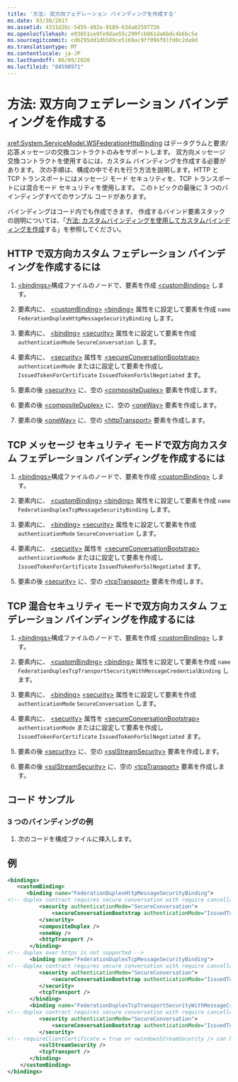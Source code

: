 ```yaml
---
title: '方法: 双方向フェデレーション バインディングを作成する'
ms.date: 03/30/2017
ms.assetid: 4331d2bc-5455-492a-9189-634a82597726
ms.openlocfilehash: e93651ce9fe9dae55c299fcb061da6bdc4b6bc5e
ms.sourcegitcommit: cdb295dd1db589ce5169ac9ff096f01fd0c2da9d
ms.translationtype: MT
ms.contentlocale: ja-JP
ms.lasthandoff: 06/09/2020
ms.locfileid: "84598971"
---
```

# <a name="how-to-create-a-duplex-federated-binding"></a>方法: 双方向フェデレーション バインディングを作成する

<xref:System.ServiceModel.WSFederationHttpBinding> はデータグラムと要求/応答メッセージの交換コントラクトのみをサポートします。 双方向メッセージ交換コントラクトを使用するには、カスタム バインディングを作成する必要があります。 次の手順は、構成の中でそれを行う方法を説明します。HTTP と TCP トランスポートにはメッセージ モード セキュリティを、TCP トランスポートには混合モード セキュリティを使用します。 このトピックの最後に 3 つのバインディングすべてのサンプル コードがあります。

バインディングはコード内でも作成できます。 作成するバインド要素スタックの説明については、「[方法: カスタムバインディングを使用してカスタムバインディングを作成](how-to-create-a-custom-binding-using-the-securitybindingelement.md)する」を参照してください。

## <a name="to-create-a-duplex-federated-custom-binding-with-http"></a>HTTP で双方向カスタム フェデレーション バインディングを作成するには

1. [\<bindings>](../../configure-apps/file-schema/wcf/bindings.md)構成ファイルのノードで、要素を作成 [\<customBinding>](../../configure-apps/file-schema/wcf/custombinding.md) します。

2. 要素内に、 [\<customBinding>](../../configure-apps/file-schema/wcf/custombinding.md) [\<binding>](../../configure-apps/file-schema/wcf/bindings.md) 属性をに設定して要素を作成 `name` `FederationDuplexHttpMessageSecurityBinding` します。

3. 要素内に、 [\<binding>](../../configure-apps/file-schema/wcf/bindings.md) [\<security>](../../configure-apps/file-schema/wcf/security-of-custombinding.md) 属性をに設定して要素を作成 `authenticationMode` `SecureConversation` します。

4. 要素内に、 [\<security>](../../configure-apps/file-schema/wcf/security-of-custombinding.md) 属性を [\<secureConversationBootstrap>](../../configure-apps/file-schema/wcf/secureconversationbootstrap.md) `authenticationMode` またはに設定して要素を作成し `IssuedTokenForCertificate` `IssuedTokenForSslNegotiated` ます。

5. 要素の後 [\<security>](../../configure-apps/file-schema/wcf/security-of-custombinding.md) に、空の [\<compositeDuplex>](../../configure-apps/file-schema/wcf/compositeduplex.md) 要素を作成します。

6. 要素の後 [\<compositeDuplex>](../../configure-apps/file-schema/wcf/compositeduplex.md) に、空の [\<oneWay>](../../configure-apps/file-schema/wcf/oneway.md) 要素を作成します。

7. 要素の後 [\<oneWay>](../../configure-apps/file-schema/wcf/oneway.md) に、空の [\<httpTransport>](../../configure-apps/file-schema/wcf/httptransport.md) 要素を作成します。

## <a name="to-create-a-duplex-federated-custom-binding-with-tcp-message-security-mode"></a>TCP メッセージ セキュリティ モードで双方向カスタム フェデレーション バインディングを作成するには

1. [\<bindings>](../../configure-apps/file-schema/wcf/bindings.md)構成ファイルのノードで、要素を作成 [\<customBinding>](../../configure-apps/file-schema/wcf/custombinding.md) します。

2. 要素内に、 [\<customBinding>](../../configure-apps/file-schema/wcf/custombinding.md) [\<binding>](../../configure-apps/file-schema/wcf/bindings.md) 属性をに設定して要素を作成 `name` `FederationDuplexTcpMessageSecurityBinding` します。

3. 要素内に、 [\<binding>](../../configure-apps/file-schema/wcf/bindings.md) [\<security>](../../configure-apps/file-schema/wcf/security-of-custombinding.md) 属性をに設定して要素を作成 `authenticationMode` `SecureConversation` します。

4. 要素内に、 [\<security>](../../configure-apps/file-schema/wcf/security-of-custombinding.md) 属性を [\<secureConversationBootstrap>](../../configure-apps/file-schema/wcf/secureconversationbootstrap.md) `authenticationMode` またはに設定して要素を作成し `IssuedTokenForCertificate` `IssuedTokenForSslNegotiated` ます。

5. 要素の後 [\<security>](../../configure-apps/file-schema/wcf/security-of-custombinding.md) に、空の [\<tcpTransport>](../../configure-apps/file-schema/wcf/tcptransport.md) 要素を作成します。

## <a name="to-create-a-duplex-federated-custom-binding-with-tcp-mixed-security-mode"></a>TCP 混合セキュリティ モードで双方向カスタム フェデレーション バインディングを作成するには

1. [\<bindings>](../../configure-apps/file-schema/wcf/bindings.md)構成ファイルのノードで、要素を作成 [\<customBinding>](../../configure-apps/file-schema/wcf/custombinding.md) します。

2. 要素内に、 [\<customBinding>](../../configure-apps/file-schema/wcf/custombinding.md) [\<binding>](../../configure-apps/file-schema/wcf/bindings.md) 属性をに設定して要素を作成 `name` `FederationDuplexTcpTransportSecurityWithMessageCredentialBinding` します。

3. 要素内に、 [\<binding>](../../configure-apps/file-schema/wcf/bindings.md) [\<security>](../../configure-apps/file-schema/wcf/security-of-custombinding.md) 属性をに設定して要素を作成 `authenticationMode` `SecureConversation` します。

4. 要素内に、 [\<security>](../../configure-apps/file-schema/wcf/security-of-custombinding.md) 属性を [\<secureConversationBootstrap>](../../configure-apps/file-schema/wcf/secureconversationbootstrap.md) `authenticationMode` またはに設定して要素を作成し `IssuedTokenForCertificate` `IssuedTokenForSslNegotiated` ます。

5. 要素の後 [\<security>](../../configure-apps/file-schema/wcf/security-of-custombinding.md) に、空の [\<sslStreamSecurity>](../../configure-apps/file-schema/wcf/sslstreamsecurity.md) 要素を作成します。

6. 要素の後 [\<sslStreamSecurity>](../../configure-apps/file-schema/wcf/sslstreamsecurity.md) に、空の [\<tcpTransport>](../../configure-apps/file-schema/wcf/tcptransport.md) 要素を作成します。

## <a name="code-sample"></a>コード サンプル

### <a name="sample-with-3-bindings"></a>3 つのバインディングの例

1. 次のコードを構成ファイルに挿入します。

## <a name="example"></a>例

```xml
<bindings>
   <customBinding>
      <binding name="FederationDuplexHttpMessageSecurityBinding">
<!-- duplex contract requires secure conversation with require cancellation = true -->
          <security authenticationMode="SecureConversation">
              <secureConversationBootstrap authenticationMode="IssuedTokenForSslNegotiated" />
          </security>
          <compositeDuplex />
          <oneWay />
          <httpTransport />
       </binding>
<!-- duplex over https is not supported -->
       <binding name="FederationDuplexTcpMessageSecurityBinding">
<!-- duplex contract requires secure conversation with require cancellation = true -->
          <security authenticationMode="SecureConversation">
              <secureConversationBootstrap authenticationMode="IssuedTokenForSslNegotiated" />
          </security>
          <tcpTransport />
       </binding>
       <binding name="FederationDuplexTcpTransportSecurityWithMessageCredentialsBinding">
<!-- duplex contract requires secure conversation with require cancellation = true -->
          <security authenticationMode="SecureConversation">
              <secureConversationBootstrap authenticationMode="IssuedTokenOverTransport" />
          </security>
<!-- requireClientCertificate = true or <windowsStreamSecurity /> can be used, but does not make sense for most scenarios -->
          <sslStreamSecurity />
          <tcpTransport />
       </binding>
    </customBinding>
</bindings>
```
